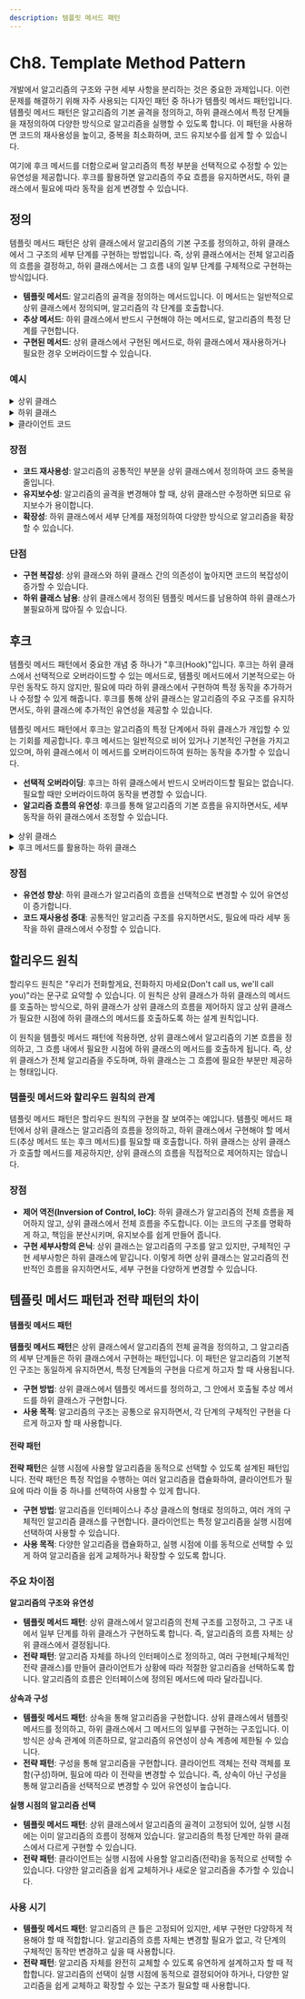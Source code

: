 ```yaml
---
description: 템플릿 메서드 패턴
---
```


# Ch8. Template Method Pattern

개발에서 알고리즘의 구조와 구현 세부 사항을 분리하는 것은 중요한 과제입니다. 이런 문제를 해결하기 위해 자주 사용되는 디자인 패턴 중 하나가 템플릿 메서드 패턴입니다. 템플릿 메서드 패턴은 알고리즘의 기본 골격을 정의하고, 하위 클래스에서 특정 단계들을 재정의하여 다양한 방식으로 알고리즘을 실행할 수 있도록 합니다. 이 패턴을 사용하면 코드의 재사용성을 높이고, 중복을 최소화하며, 코드 유지보수를 쉽게 할 수 있습니다.

여기에 후크 메서드를 더함으로써 알고리즘의 특정 부분을 선택적으로 수정할 수 있는 유연성을 제공합니다. 후크를 활용하면 알고리즘의 주요 흐름을 유지하면서도, 하위 클래스에서 필요에 따라 동작을 쉽게 변경할 수 있습니다.

## 정의

템플릿 메서드 패턴은 상위 클래스에서 알고리즘의 기본 구조를 정의하고, 하위 클래스에서 그 구조의 세부 단계를 구현하는 방법입니다. 즉, 상위 클래스에서는 전체 알고리즘의 흐름을 결정하고, 하위 클래스에서는 그 흐름 내의 일부 단계를 구체적으로 구현하는 방식입니다.

* **템플릿 메서드**: 알고리즘의 골격을 정의하는 메서드입니다. 이 메서드는 일반적으로 상위 클래스에서 정의되며, 알고리즘의 각 단계를 호출합니다.
* **추상 메서드**: 하위 클래스에서 반드시 구현해야 하는 메서드로, 알고리즘의 특정 단계를 구현합니다.
* **구현된 메서드**: 상위 클래스에서 구현된 메서드로, 하위 클래스에서 재사용하거나 필요한 경우 오버라이드할 수 있습니다.



### 예시

<details>

<summary>상위 클래스</summary>

```java
public abstract class ReportGenerator {

    // 템플릿 메서드
    public final void generateReport() {
        fetchData();
        processData();
        formatReport();
        printReport();
    }

    // 각 단계의 메서드들을 정의 (일부는 추상 메서드로 정의)
    protected abstract void fetchData();

    protected abstract void processData();

    protected abstract void formatReport();

    protected void printReport() {
        System.out.println("Report is ready to be printed.");
    }
}
```

위 코드에서 `generateReport` 메서드는 템플릿 메서드로, 보고서 생성의 전체 과정을 정의합니다. `fetchData`, `processData`, `formatReport` 메서드는 각각의 단계에 해당하며, `fetchData`와 `processData`는 각 하위 클래스에서 구체적으로 구현됩니다.

</details>

<details>

<summary>하위 클래스</summary>

```java
public class SalesReportGenerator extends ReportGenerator {

    @Override
    protected void fetchData() {
        System.out.println("Fetching sales data from the database...");
    }

    @Override
    protected void processData() {
        System.out.println("Processing sales data...");
    }

    @Override
    protected void formatReport() {
        System.out.println("Formatting sales report...");
    }
}

public class InventoryReportGenerator extends ReportGenerator {

    @Override
    protected void fetchData() {
        System.out.println("Fetching inventory data from the warehouse...");
    }

    @Override
    protected void processData() {
        System.out.println("Processing inventory data...");
    }

    @Override
    protected void formatReport() {
        System.out.println("Formatting inventory report...");
    }
}
```

여기서 `SalesReportGenerator`와 `InventoryReportGenerator`는 각각 `ReportGenerator`의 하위 클래스이며, 각각의 보고서 유형에 맞게 데이터를 가져오고 처리하는 방식을 구현합니다.

</details>

<details>

<summary>클라이언트 코드</summary>

```java
public class ReportService {

    public void createReport(String type) {
        ReportGenerator reportGenerator;
        
        if ("sales".equalsIgnoreCase(type)) {
            reportGenerator = new SalesReportGenerator();
        } else if ("inventory".equalsIgnoreCase(type)) {
            reportGenerator = new InventoryReportGenerator();
        } else {
            throw new IllegalArgumentException("Unknown report type: " + type);
        }
        
        reportGenerator.generateReport();
    }
}
```

위 코드에서 `ReportService`는 클라이언트 역할을 하며, 사용자가 지정한 보고서 유형에 따라 적절한 `ReportGenerator` 하위 클래스를 선택하여 보고서를 생성합니다.

</details>



### 장점

* **코드 재사용성**: 알고리즘의 공통적인 부분을 상위 클래스에서 정의하여 코드 중복을 줄입니다.
* **유지보수성**: 알고리즘의 골격을 변경해야 할 때, 상위 클래스만 수정하면 되므로 유지보수가 용이합니다.
* **확장성**: 하위 클래스에서 세부 단계를 재정의하여 다양한 방식으로 알고리즘을 확장할 수 있습니다.

### 단점

* **구현 복잡성**: 상위 클래스와 하위 클래스 간의 의존성이 높아지면 코드의 복잡성이 증가할 수 있습니다.
* **하위 클래스 남용**: 상위 클래스에서 정의된 템플릿 메서드를 남용하여 하위 클래스가 불필요하게 많아질 수 있습니다.



## 후크

템플릿 메서드 패턴에서 중요한 개념 중 하나가 "후크(Hook)"입니다. 후크는 하위 클래스에서 선택적으로 오버라이드할 수 있는 메서드로, 템플릿 메서드에서 기본적으로는 아무런 동작도 하지 않지만, 필요에 따라 하위 클래스에서 구현하여 특정 동작을 추가하거나 수정할 수 있게 해줍니다. 후크를 통해 상위 클래스는 알고리즘의 주요 구조를 유지하면서도, 하위 클래스에 추가적인 유연성을 제공할 수 있습니다.

템플릿 메서드 패턴에서 후크는 알고리즘의 특정 단계에서 하위 클래스가 개입할 수 있는 기회를 제공합니다. 후크 메서드는 일반적으로 비어 있거나 기본적인 구현을 가지고 있으며, 하위 클래스에서 이 메서드를 오버라이드하여 원하는 동작을 추가할 수 있습니다.

* **선택적 오버라이딩**: 후크는 하위 클래스에서 반드시 오버라이드할 필요는 없습니다. 필요할 때만 오버라이드하여 동작을 변경할 수 있습니다.
* **알고리즘 흐름의 유연성**: 후크를 통해 알고리즘의 기본 흐름을 유지하면서도, 세부 동작을 하위 클래스에서 조정할 수 있습니다.

<details>

<summary>상위 클래스</summary>

```java
public abstract class ReportGenerator {

    // 템플릿 메서드
    public final void generateReport() {
        fetchData();
        processData();
        if (shouldFormatReport()) {  // 후크 메서드 사용
            formatReport();
        }
        printReport();
    }

    protected abstract void fetchData();

    protected abstract void processData();

    protected abstract void formatReport();

    protected void printReport() {
        System.out.println("Report is ready to be printed.");
    }

    // 후크 메서드: 하위 클래스에서 오버라이드 가능
    protected boolean shouldFormatReport() {
        return true;  // 기본적으로 보고서는 형식을 갖추도록 설정
    }
}
```

위 코드에서 `shouldFormatReport` 메서드가 후크 역할을 합니다. 이 메서드는 기본적으로 `true`를 반환하지만, 하위 클래스에서 이 메서드를 오버라이드하여 보고서를 형식화할지 여부를 결정할 수 있습니다.

</details>

<details>

<summary>후크 메서드를 활용하는 하위 클래스</summary>

```java
public class QuickReportGenerator extends ReportGenerator {

    @Override
    protected void fetchData() {
        System.out.println("Fetching quick data...");
    }

    @Override
    protected void processData() {
        System.out.println("Processing quick data...");
    }

    @Override
    protected void formatReport() {
        System.out.println("Quick report does not require formatting.");
    }

    @Override
    protected boolean shouldFormatReport() {
        return false;  // 이 보고서에서는 형식을 적용하지 않도록 설정
    }
}
```

위 코드에서 `QuickReportGenerator`는 `shouldFormatReport` 후크 메서드를 오버라이드하여 보고서 형식을 건너뛰도록 설정했습니다. 이렇게 하여 기본 알고리즘의 흐름을 유지하면서도, 특정 단계에서는 동작을 변경할 수 있습니다.

</details>

### 장점

* **유연성 향상**: 하위 클래스가 알고리즘의 흐름을 선택적으로 변경할 수 있어 유연성이 증가합니다.
* **코드 재사용성 증대**: 공통적인 알고리즘 구조를 유지하면서도, 필요에 따라 세부 동작을 하위 클래스에서 수정할 수 있습니다.



## 할리우드 원칙

할리우드 원칙은 "우리가 전화할게요, 전화하지 마세요(Don't call us, we'll call you)"라는 문구로 요약할 수 있습니다. 이 원칙은 상위 클래스가 하위 클래스의 메서드를 호출하는 방식으로, 하위 클래스가 상위 클래스의 흐름을 제어하지 않고 상위 클래스가 필요한 시점에 하위 클래스의 메서드를 호출하도록 하는 설계 원칙입니다.

이 원칙을 템플릿 메서드 패턴에 적용하면, 상위 클래스에서 알고리즘의 기본 흐름을 정의하고, 그 흐름 내에서 필요한 시점에 하위 클래스의 메서드를 호출하게 됩니다. 즉, 상위 클래스가 전체 알고리즘을 주도하며, 하위 클래스는 그 흐름에 필요한 부분만 제공하는 형태입니다.

### 템플릿 메서드와 할리우드 원칙의 관계

템플릿 메서드 패턴은 할리우드 원칙의 구현을 잘 보여주는 예입니다. 템플릿 메서드 패턴에서 상위 클래스는 알고리즘의 흐름을 정의하고, 하위 클래스에서 구현해야 할 메서드(추상 메서드 또는 후크 메서드)를 필요할 때 호출합니다. 하위 클래스는 상위 클래스가 호출할 메서드를 제공하지만, 상위 클래스의 흐름을 직접적으로 제어하지는 않습니다.

### 장점

* **제어 역전(Inversion of Control, IoC)**: 하위 클래스가 알고리즘의 전체 흐름을 제어하지 않고, 상위 클래스에서 전체 흐름을 주도합니다. 이는 코드의 구조를 명확하게 하고, 책임을 분산시키며, 유지보수를 쉽게 만들어 줍니다.
* **구현 세부사항의 은닉**: 상위 클래스는 알고리즘의 구조를 알고 있지만, 구체적인 구현 세부사항은 하위 클래스에 맡깁니다. 이렇게 하면 상위 클래스는 알고리즘의 전반적인 흐름을 유지하면서도, 세부 구현을 다양하게 변경할 수 있습니다.



## 템플릿 메서드 패턴과 전략 패턴의 차이

#### 템플릿 메서드 패턴

**템플릿 메서드 패턴**은 상위 클래스에서 알고리즘의 전체 골격을 정의하고, 그 알고리즘의 세부 단계들은 하위 클래스에서 구현하는 패턴입니다. 이 패턴은 알고리즘의 기본적인 구조는 동일하게 유지하면서, 특정 단계들의 구현을 다르게 하고자 할 때 사용됩니다.

* **구현 방법**: 상위 클래스에서 템플릿 메서드를 정의하고, 그 안에서 호출될 추상 메서드를 하위 클래스가 구현합니다.
* **사용 목적**: 알고리즘의 구조는 공통으로 유지하면서, 각 단계의 구체적인 구현을 다르게 하고자 할 때 사용합니다.

#### 전략 패턴

**전략 패턴**은 실행 시점에 사용할 알고리즘을 동적으로 선택할 수 있도록 설계된 패턴입니다. 전략 패턴은 특정 작업을 수행하는 여러 알고리즘을 캡슐화하여, 클라이언트가 필요에 따라 이들 중 하나를 선택하여 사용할 수 있게 합니다.

* **구현 방법**: 알고리즘을 인터페이스나 추상 클래스의 형태로 정의하고, 여러 개의 구체적인 알고리즘 클래스를 구현합니다. 클라이언트는 특정 알고리즘을 실행 시점에 선택하여 사용할 수 있습니다.
* **사용 목적**: 다양한 알고리즘을 캡슐화하고, 실행 시점에 이를 동적으로 선택할 수 있게 하여 알고리즘을 쉽게 교체하거나 확장할 수 있도록 합니다.

### 주요 차이점

**알고리즘의 구조와 유연성**

* **템플릿 메서드 패턴**: 상위 클래스에서 알고리즘의 전체 구조를 고정하고, 그 구조 내에서 일부 단계를 하위 클래스가 구현하도록 합니다. 즉, 알고리즘의 흐름 자체는 상위 클래스에서 결정됩니다.
* **전략 패턴**: 알고리즘 자체를 하나의 인터페이스로 정의하고, 여러 구현체(구체적인 전략 클래스)를 만들어 클라이언트가 상황에 따라 적절한 알고리즘을 선택하도록 합니다. 알고리즘의 흐름은 인터페이스에 정의된 메서드에 따라 달라집니다.

**상속과 구성**

* **템플릿 메서드 패턴**: 상속을 통해 알고리즘을 구현합니다. 상위 클래스에서 템플릿 메서드를 정의하고, 하위 클래스에서 그 메서드의 일부를 구현하는 구조입니다. 이 방식은 상속 관계에 의존하므로, 알고리즘의 유연성이 상속 계층에 제한될 수 있습니다.
* **전략 패턴**: 구성을 통해 알고리즘을 구현합니다. 클라이언트 객체는 전략 객체를 포함(구성)하며, 필요에 따라 이 전략을 변경할 수 있습니다. 즉, 상속이 아닌 구성을 통해 알고리즘을 선택적으로 변경할 수 있어 유연성이 높습니다.

**실행 시점의 알고리즘 선택**

* **템플릿 메서드 패턴**: 상위 클래스에서 알고리즘의 골격이 고정되어 있어, 실행 시점에는 이미 알고리즘의 흐름이 정해져 있습니다. 알고리즘의 특정 단계만 하위 클래스에서 다르게 구현할 수 있습니다.
* **전략 패턴**: 클라이언트는 실행 시점에 사용할 알고리즘(전략)을 동적으로 선택할 수 있습니다. 다양한 알고리즘을 쉽게 교체하거나 새로운 알고리즘을 추가할 수 있습니다.



### 사용 시기

* **템플릿 메서드 패턴**: 알고리즘의 큰 틀은 고정되어 있지만, 세부 구현만 다양하게 적용해야 할 때 적합합니다. 알고리즘의 흐름 자체는 변경할 필요가 없고, 각 단계의 구체적인 동작만 변경하고 싶을 때 사용합니다.
* **전략 패턴**: 알고리즘 자체를 완전히 교체할 수 있도록 유연하게 설계하고자 할 때 적합합니다. 알고리즘의 선택이 실행 시점에 동적으로 결정되어야 하거나, 다양한 알고리즘을 쉽게 교체하고 확장할 수 있는 구조가 필요할 때 사용합니다.
